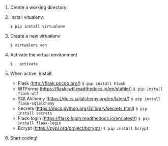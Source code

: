 1. Create a working directory
1. Install vitualenv:

    `$ pip install virtualenv`

1. Create a new virtualenv

    `$ virtualenv ven`

1. Activate the virtual environment

	`$ . activate`

1. When active, install:

    - Flask (http://flask.pocoo.org/)
    	`$ pip install Flask`
    - WTForms (https://flask-wtf.readthedocs.io/en/stable/)
    	`$ pip install flask-wtf`
    - SQLAlchemy (https://docs.sqlalchemy.org/en/latest/)
    	`$ pip install flask-sqlalchemy`
    - Secrets (https://docs.python.org/3/library/secrets.html)
    	`$ pip install secrets`
    - Flask-login (https://flask-login.readthedocs.io/en/latest/)
    	`$ pip install flask-login`
    - Bcrypt (https://pypi.org/project/bcrypt/)
    	`$ pip install bcrypt`

1. Start coding!
